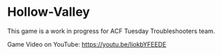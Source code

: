 # Hollow-Valley

This game is a work in progress for ACF Tuesday Troubleshooters team.

Game Video on YouTube: https://youtu.be/liokbYFEEDE
